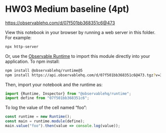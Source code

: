 # HW03 Medium baseline (4pt)

https://observablehq.com/d/07f501bb368351c6@473

View this notebook in your browser by running a web server in this folder. For
example:

~~~sh
npx http-server
~~~

Or, use the [Observable Runtime](https://github.com/observablehq/runtime) to
import this module directly into your application. To npm install:

~~~sh
npm install @observablehq/runtime@5
npm install https://api.observablehq.com/d/07f501bb368351c6@473.tgz?v=3
~~~

Then, import your notebook and the runtime as:

~~~js
import {Runtime, Inspector} from "@observablehq/runtime";
import define from "07f501bb368351c6";
~~~

To log the value of the cell named “foo”:

~~~js
const runtime = new Runtime();
const main = runtime.module(define);
main.value("foo").then(value => console.log(value));
~~~
